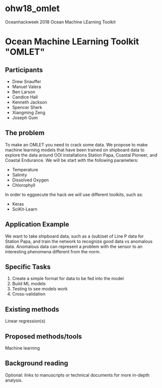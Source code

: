 # ohw18_omlet
Oceanhackweek 2018 Ocean Machine LEarning Toolkit

# Ocean Machine LEarning Toolkit "OMLET"

## Participants
* Drew Snauffer
* Manuel Valera
* Ben Larson
* Candice Hall
* Kenneth Jackson
* Spencer Sherk
* Xiangming Zeng
* Joseph Gum


## The problem

To make an OMLET you need to crack some data. We propose to make machine learning models that have been trained on shipboard data to explore the data around OOI installations Station Papa, Coastal Pioneer, and Coastal Endurance. We will be start with the following parameters:
* Temperature
* Salinity
* Dissolved Oxygen
* Chlorophyll

In order to eggsecute the hack we will use different toolkits, such as:
* Keras
* SciKit-Learn

## Application Example

We want to take shipboard data, such as a (sub)set of Line P data for Station Papa, and train the network to recognize good data vs anomalous data. Anomalous data can represent a problem with the sensor to an interesting phenomena different from the norm.

## Specific Tasks

1. Create a simple format for data to be fed into the model
2. Build ML models
3. Testing to see models work
4. Cross-validation

## Existing methods

Linear regression(s)

## Proposed methods/tools

Machine learning

## Background reading

Optional: links to manuscripts or technical documents for more in-depth analysis.
